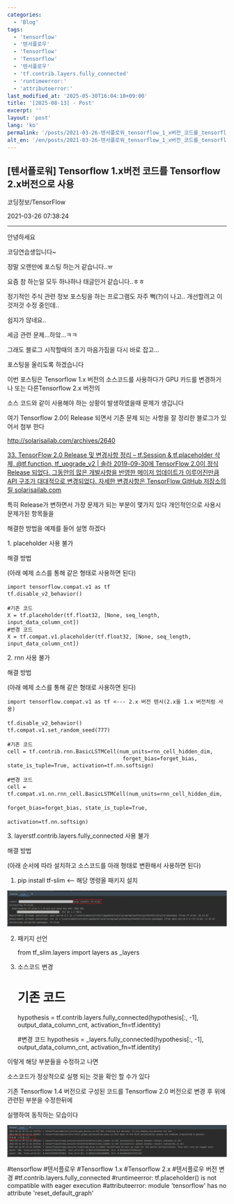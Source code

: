 ```yaml
---
categories:
  - 'Blog'
tags:
  - 'tensorflow'
  - '텐서플로우'
  - 'Tensorflow'
  - 'Tensorflow'
  - '텐서플로우'
  - 'tf.contrib.layers.fully_connected'
  - 'runtimeerror:'
  - 'attributeerror:'
last_modified_at: '2025-05-30T16:04:10+09:00'
title: '[2025-08-13] - Post'
excerpt: ''
layout: 'post'
lang: 'ko'
permalink: '/posts/2021-03-26-텐서플로워_tensorflow_1_x버전_코드를_tensorflow_2_x버전으로_사용/'
alt_en: '/en/posts/2021-03-26-텐서플로워_tensorflow_1_x버전_코드를_tensorflow_2_x버전으로_사용/'
---
```


## [텐서플로워] Tensorflow 1.x버전 코드를 Tensorflow 2.x버전으로 사용

코딩정보/TensorFlow

2021-03-26 07:38:24

* * *

안녕하세요

코딩연습생입니다~

정말 오랜만에 포스팅 하는거 같습니다..ㅠ

요즘 참 하는일 모두 하나하나 태글인거 같습니다..ㅎㅎ

정기적인 주식 관련 정보 포스팅을 하는 프로그램도 자주 뻑(?)이 나고.. 개선할려고 이것저것 수정 중인데..

쉽지가 않네요..

세금 관련 문제...하앜...ㅋㅋ

그래도 블로그 시작할때의 초기 마음가짐을 다시 바로 잡고...

포스팅을 올리도록 하겠습니다

이번 포스팅은 Tensorflow 1.x 버전의 소스코드를 사용하다가 GPU 카드를 변경하거나 또는 다른Tensorflow 2.x 버전의

소스 코드와 같이 사용해야 하는 상황이 발생하였을때 문제가 생깁니다

여기 Tensorflow 2.0이 Release 되면서 기존 문제 되는 사항을 잘 정리한 블로그가 있어서 첨부 한다

<http://solarisailab.com/archives/2640>

[ 33\. TensorFlow 2.0 Release 및 변경사항 정리 – tf.Session & tf.placeholder 삭제, @tf.function, tf_upgrade_v2 | 솔라 2019-09-30에 TensorFlow 2.0이 정식 Release 되었다. 그동안의 많은 개발사항을 반영한 메이저 업데이트가 이루어진만큼 API 구조가 대대적으로 변경되었다. 자세한 변경사항은 TensorFlow GitHub 저장소의 릴 solarisailab.com ](http://solarisailab.com/archives/2640)

특히 Release가 변하면서 가장 문제가 되는 부분이 몇가지 있다 개인적인으로 사용시 문제가된 항목들을

해결한 방법을 예제를 들어 설명 하겠다

1\. placeholder 사용 불가

해결 방법

(아래 예제 소스를 통해 같은 형태로 사용하면 된다)

    
    
    import tensorflow.compat.v1 as tf
    tf.disable_v2_behavior()
    
    #기존 코드
    X = tf.placeholder(tf.float32, [None, seq_length, input_data_column_cnt])
    #변경 코드
    X = tf.compat.v1.placeholder(tf.float32, [None, seq_length, input_data_column_cnt])

2\. rnn 사용 불가

해결 방법

(아래 예제 소스를 통해 같은 형태로 사용하면 된다)

    
    
    import tensorflow.compat.v1 as tf <--- 2.x 버전 텐서(2.x을 1.x 버전처럼 사용)
    
    tf.disable_v2_behavior()
    tf.compat.v1.set_random_seed(777)
    
    #기존 코드
    cell = tf.contrib.rnn.BasicLSTMCell(num_units=rnn_cell_hidden_dim,
                                         forget_bias=forget_bias, state_is_tuple=True, activation=tf.nn.softsign)
    
    #변경 코드
    cell = tf.compat.v1.nn.rnn_cell.BasicLSTMCell(num_units=rnn_cell_hidden_dim,
                                                     forget_bias=forget_bias, state_is_tuple=True,
                                                     activation=tf.nn.softsign)

3\. layerstf.contrib.layers.fully_connected 사용 불가

해결 방법

(아래 순서에 따라 설치하고 소스코드를 아래 형태로 변환해서 사용하면 된다)

1) pip install tf-slim <\-- 해당 명령올 패키지 설치

![](/assets/images/텐서플로워_tensorflow_1_x버전_코드를_tensorflow_2_x버전으로_사용/img.png)

2) 패키지 선언

    
    
    from tf_slim.layers import layers as _layers

3) 소스코드 변경

    
    
    # 기존 코드
    hypothesis = tf.contrib.layers.fully_connected(hypothesis[:, -1], output_data_column_cnt, activation_fn=tf.identity)
    
    #변경 코드
    hypothesis = _layers.fully_connected(hypothesis[:, -1], output_data_column_cnt, activation_fn=tf.identity)

이렇게 해당 부분들을 수정하고 나면

소스코드가 정상적으로 실행 되는 것을 확인 할 수가 있다

기존 Tensorflow 1.4 버전으로 구성된 코드를 Tensorflow 2.0 버전으로 변경 후 위에 관련된 부분을 수정한뒤에

실행하여 동작하는 모습이다

![](/assets/images/텐서플로워_tensorflow_1_x버전_코드를_tensorflow_2_x버전으로_사용/img_1.png)

  

#tensorflow #텐서플로우 #Tensorflow 1.x #Tensorflow 2.x #텐서플로우 버전 변경
#tf.contrib.layers.fully_connected #runtimeerror: tf.placeholder() is not
compatible with eager execution #attributeerror: module 'tensorflow' has no
attribute 'reset_default_graph'

